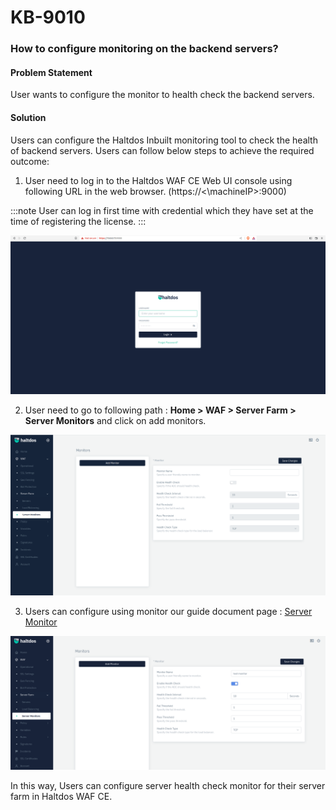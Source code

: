 # KB-9010

### **How to configure monitoring on the backend servers?**

#### **Problem Statement**
User wants to configure the monitor to health check the backend servers.

#### **Solution**

Users can configure the Haltdos Inbuilt monitoring tool to check the health of backend servers. Users can follow below steps to achieve the required outcome:

1. User need to log in to the Haltdos WAF CE Web UI console using following URL in the web browser. (https://<\machineIP>:9000)

:::note
User can log in first time with credential which they have set at the time of registering the license.
:::

![](/img/cekb/login.png)

2. User need to go to following path : **Home > WAF > Server Farm > Server Monitors** and click on add monitors.

![](/img/cekb/monitor2.png)

3. Users can configure using monitor our guide document page : [Server Monitor](/docs/community/docs/waf/server_farm/monitors.md)

![](/img/cekb/monitor3.png)

In this way, Users can configure server health check monitor for their server farm in Haltdos WAF CE.


